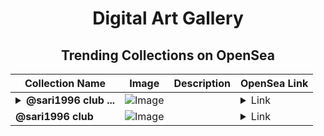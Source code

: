 <div align="center">

# Digital Art Gallery

## Trending Collections on OpenSea

| Collection Name                       | Image                                                                                     | Description                       | OpenSea Link                                                                                          |
|---------------------------------------|-------------------------------------------------------------------------------------------|-----------------------------------|--------------------------------------------------------------------------------------------------------|
| **<details><summary>@sari1996 club ...</summary>@sari1996 club card</details>** | ![Image](https://i.seadn.io/s/raw/files/00830b43d849d8bf1144e838675d6558.png?w=500&auto=format?w=200&auto=format) |  | <details><summary>Link</summary>[@sari1996 club card](https://opensea.io/collection/sari1996-club-card)</details> |
| **@sari1996 club** | ![Image](https://i.seadn.io/s/raw/files/936a0a71220d9aefc0f7e4e652b1b483.png?w=500&auto=format?w=200&auto=format) |  | <details><summary>Link</summary>[@sari1996 club](https://opensea.io/collection/sari1996-club)</details> |

</div>